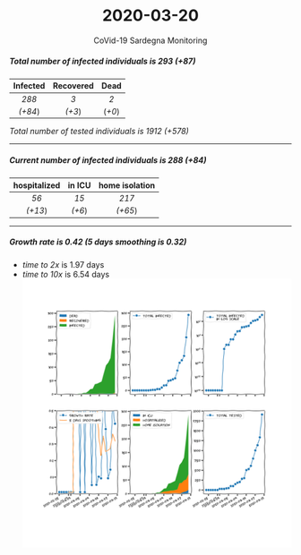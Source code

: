 <div align='center'>

# 2020-03-20
CoVid-19 Sardegna Monitoring
</div>

##### Total number of infected individuals is 293 (+87)
Infected | Recovered | Dead
:---: | :---: | :---:
*288* | *3* | *2*
*(+84*) | *(+3*) | (*+0*)

*Total number of tested individuals is 1912 (+578)*
***
##### Current number of infected individuals is 288 (+84)
hospitalized | in ICU | home isolation
:---: | :---: | :---:
*56* |*15* |*217*
*(+13*) |*(+6*) |*(+65*)
***
##### Growth rate is 0.42 (5 days smoothing is 0.32)
- *time to 2x* is 1.97 days
- *time to 10x* is 6.54 days
![stats][stats]

[stats]: stats_Sardegna.png
